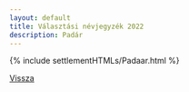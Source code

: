 ```yaml
---
layout: default
title: Választási névjegyzék 2022
description: Padár
---
```


{% include settlementHTMLs/Padaar.html %}

[Vissza](./)